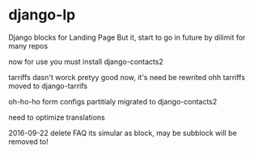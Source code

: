 django-lp
=========

Django blocks for Landing Page
But it, start to go in future by dilimit for many repos

now for use you must install django-contacts2


tarriffs dasn't worck pretyy good now, it's need be rewrited
ohh tarriffs  moved to django-tarrifs

oh-ho-ho form configs partitialy migrated to django-contacts2


need to optimize translations

2016-09-22 delete FAQ its simular as block, may be subblock will be removed to!